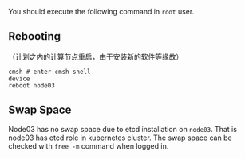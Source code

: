 You should execute the following command in `root` user.

## Rebooting
（计划之内的计算节点重启，由于安装新的软件等缘故）

```shell
cmsh # enter cmsh shell
device
reboot node03
```

## Swap Space
Node03 has no swap space due to etcd installation on `node03`. That is node03 has etcd role in kubernetes cluster.
The swap space can be checked with `free -m` command when logged in.
